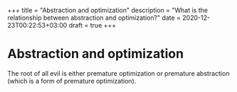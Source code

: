 +++
title = "Abstraction and optimization"
description = "What is the relationship between abstraction and optimization?"
date = 2020-12-23T00:22:53+03:00
draft = true
+++

# Abstraction and optimization

The root of all evil is either premature optimization or premature abstraction
(which is a form of premature optimization).
